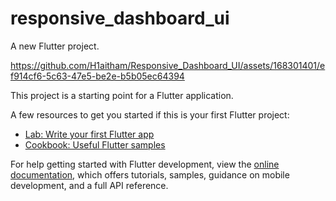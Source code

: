 # responsive_dashboard_ui

A new Flutter project.


https://github.com/H1aitham/Responsive_Dashboard_UI/assets/168301401/ef914cf6-5c63-47e5-be2e-b5b05ec64394



This project is a starting point for a Flutter application.

A few resources to get you started if this is your first Flutter project:

- [Lab: Write your first Flutter app](https://docs.flutter.dev/get-started/codelab)
- [Cookbook: Useful Flutter samples](https://docs.flutter.dev/cookbook)

For help getting started with Flutter development, view the
[online documentation](https://docs.flutter.dev/), which offers tutorials,
samples, guidance on mobile development, and a full API reference.
